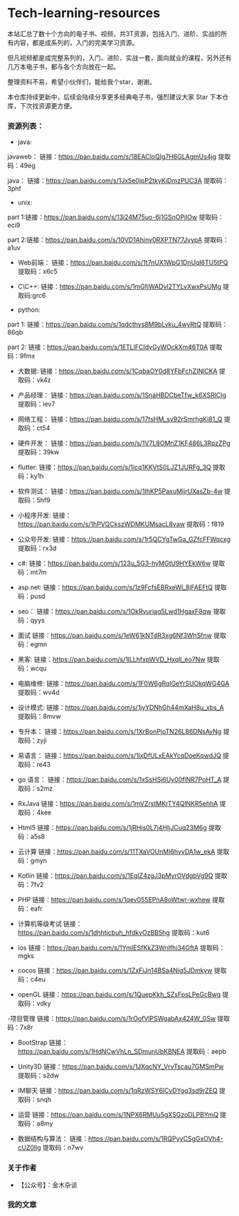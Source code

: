 # Tech-learning-resources

本站汇总了数十个方向的电子书、视频，共3T资源，包括入门、进阶、实战的所有内容，都是成系列的，入门的完美学习资源。

但凡视频都是成完整系列的，入门、进阶、实战一套，面向就业的课程，另外还有几万本电子书，都与各个方向放在一起。

整理资料不易，希望小伙伴们，能给我个star，谢谢。

本仓库持续更新中，后续会陆续分享更多经典电子书，强烈建议大家 Star 下本仓库，下次找资源更方便。


### 资源列表：

- java:

javaweb：
链接：https://pan.baidu.com/s/18EACloQIg7H6GLAgmUs4jg 提取码：49eg

java：
链接：https://pan.baidu.com/s/1Jx5e0jpP2tkyKiDmzPUC3A 提取码：3phf

- unix:

part 1:链接：https://pan.baidu.com/s/13i24M75uo-6j1GSnOPjlOw 提取码：eci9

part 2:链接：https://pan.baidu.com/s/10VD1Ahinv0RXPTN77JvypA 提取码：a1uv

- Web前端：
链接：https://pan.baidu.com/s/1t7nUX1WpG1DnUql6TU5tPQ 提取码：x6c5

- C\C++:
链接：https://pan.baidu.com/s/1mGfjWADvl2TYLvXwxPsUMg 提取码:grc6

- python:

part 1:
链接：https://pan.baidu.com/s/1qdcthvs8M9bLvku_4wyRtQ 提取码：86qb

part 2:
链接：https://pan.baidu.com/s/1ETLlFCIdvGyWOckXm46T0A 提取码：9fmx

- 大数据:
链接：https://pan.baidu.com/s/1CqbaOY0d8YFbFchZINlCKA 提取码：vk4z

- 产品经理：
链接：https://pan.baidu.com/s/1SnaHBDCbeTfw_k6XSRlCIg 提取码：iev7

- 网络工程：
链接：https://pan.baidu.com/s/17tsHM_sv92rSmrhgKi81_Q 提取码：ct54

- 硬件开发：
链接：https://pan.baidu.com/s/1V7L8OMnZ1KF486L3RpzZPg 提取码：39kw

- flutter:
链接：https://pan.baidu.com/s/1icq1KKVtS0LJZ1JURFg_3Q 提取码：ky1h

- 软件测试：
链接：https://pan.baidu.com/s/1IhKP5PaxuMijrUXasZb-4w 提取码：5hf9

- 小程序开发:
链接：https://pan.baidu.com/s/1hPVQCkszWDMKUMsacL8vaw 提取码：f819

- 公众号开发:
链接：https://pan.baidu.com/s/1r5QCYgTwGa_GZfcFFWqcxg 提取码：rx3d

- c#:
链接：https://pan.baidu.com/s/123u_5G3-hyMGtU9HYEkW6w 提取码：mt7m

- asp.net:
链接：https://pan.baidu.com/s/1z9FcfsEBRxeWI_8jFAEFtQ 提取码：pusd

- seo：
链接：https://pan.baidu.com/s/1OkRvuriag5Lwd1HgaxF8qw 提取码：qyys

- 面试
链接：https://pan.baidu.com/s/1eW61kNTdR3xg6Nf3WhSfnw 提取码：egmn

- 黑客:
 链接：https://pan.baidu.com/s/1lLLhfxpWVD_Hxqll_eo7Nw 提取码：wcqu

- 电脑维修:
链接：https://pan.baidu.com/s/1F0W6gRqIGeYrSUOkqWG4GA 提取码：wv4d

- 设计模式:
链接：https://pan.baidu.com/s/1jyYDNhGh44mXaH8u_xbs_A 提取码：8mvw

- 专升本：
链接：https://pan.baidu.com/s/1XrBonPjoTN26L86DNsAvNg 提取码：zyji

- 易语言：
链接：https://pan.baidu.com/s/1lxDfULxEAkYcqDoeKqwdJQ 提取码：re43

- go 语言：
链接：https://pan.baidu.com/s/1xSsHSj6Uy00flNR7PoHT_A 提取码：s2mz

- RxJava 
链接：https://pan.baidu.com/s/1mVZrstMKrTY4QlNKR5ehhA 提取码：4kee

- Html5 
链接：https://pan.baidu.com/s/1jRHis0L7j4HIjJCuq23M6g 提取码：a5s8

- 云计算 
链接：https://pan.baidu.com/s/11TXaVOUnMI6hvvDA1w_ekA 提取码：gmyn

- Kotlin 
链接：https://pan.baidu.com/s/1EglZ4zgJ3pMyrOVdgbVg9Q 提取码：7fv2

- PHP 
链接：https://pan.baidu.com/s/1qev055EPnA8oWtwr-wxhew 提取码：eafr

- 计算机等级考试 
链接：https://pan.baidu.com/s/1dhhtjcbuh_hfdkvOzBB5hg 提取码：kut6

- ios 
链接：https://pan.baidu.com/s/1YmIESfKkZ3WnIfhi34GftA 提取码：mgks

- cocos 
链接：https://pan.baidu.com/s/1ZxFiJn14BSa4Nig5JDmkyw 提取码：c4eu

- openGL 
链接：https://pan.baidu.com/s/1QuepKkh_SZsFpsLPeGcBwg 提取码：vdky

-项目管理 
链接：https://pan.baidu.com/s/1rOofVlPSWgabAx424W_0Sw 提取码：7x8r

- BootStrap 
链接：https://pan.baidu.com/s/1HdNCwVhLn_SDmunUbKBNEA 提取码：aepb

- Unity3D 
链接：https://pan.baidu.com/s/1JXqcNY_VrvTscau7GMSmPw 提取码：s2dw

- IM聊天 
链接：https://pan.baidu.com/s/1qRzWSY6lCvDYgq3sd9rZEQ 提取码：snqh

- 运营 
链接：https://pan.baidu.com/s/1NPX6RMUu5gXSGzoDLPBYmQ 提取码：a8my

- 数据结构与算法：
链接：https://pan.baidu.com/s/1RQPyyCSgGxOVh4-cUZ0llg 提取码：n7wv


### 关于作者

- 【公众号】：金木杂谈

### 我的文章